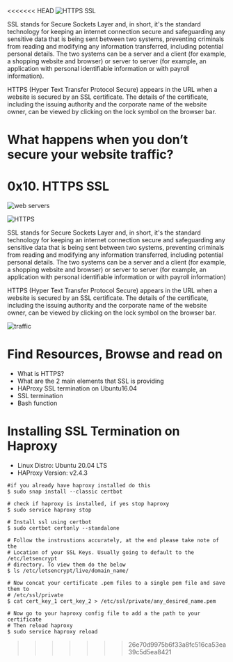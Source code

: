 <<<<<<< HEAD
![HTTPS SSL]()

SSL stands for Secure Sockets Layer and, in short, it's the standard technology for keeping an internet connection secure and safeguarding any sensitive data that is being sent between two systems, preventing criminals from reading and modifying any information transferred, including potential personal details. The two systems can be a server and a client (for example, a shopping website and browser) or server to server (for example, an application with personal identifiable information or with payroll information).  

HTTPS (Hyper Text Transfer Protocol Secure) appears in the URL when a website is secured by an SSL certificate. The details of the certificate, including the issuing authority and the corporate name of the website owner, can be viewed by clicking on the lock symbol on the browser bar.  

What happens when you don’t secure your website traffic?
=======
# 0x10. HTTPS SSL  

![web servers](https://s3.amazonaws.com/intranet-projects-files/holbertonschool-sysadmin_devops/276/FlhGPEK.png)  

![HTTPS](https://camo.githubusercontent.com/6f2755246f0bf6a9246f5b13d9853eda143395d116be5fe93f0fe576d07e2ce4/68747470733a2f2f7777772e782d636172742e636f6d2f696d672f383532372f687474705f746f5f68747470732d312e77656270)  

SSL stands for Secure Sockets Layer and, in short, it's the standard technology for keeping an internet connection secure and safeguarding any sensitive data that is being sent between two systems, preventing criminals from reading and modifying any information transferred, including potential personal details. The two systems can be a server and a client (for example, a shopping website and browser) or server to server (for example, an application with personal identifiable information or with payroll information)  

HTTPS (Hyper Text Transfer Protocol Secure) appears in the URL when a website is secured by an SSL certificate. The details of the certificate, including the issuing authority and the corporate name of the website owner, can be viewed by clicking on the lock symbol on the browser bar.  

![traffic](https://camo.githubusercontent.com/0668ed14a0930c94885381ea246b0b3b2e9bf836cf6068549d7bcff806802dc1/68747470733a2f2f73332e616d617a6f6e6177732e636f6d2f696e7472616e65742d70726f6a656374732d66696c65732f686f6c626572746f6e7363686f6f6c2d73797361646d696e5f6465766f70732f3237362f78436d4f4367772e676966)  

# Find Resources, Browse and read on   
- What is HTTPS?  
- What are the 2 main elements that SSL is providing  
- HAProxy SSL termination on Ubuntu16.04  
- SSL termination  
- Bash function  



# Installing SSL Termination on Haproxy  
- Linux Distro: Ubuntu 20.04 LTS
- HAProxy Version: v2.4.3  

```
#if you already have haproxy installed do this
$ sudo snap install --classic certbot

# check if haproxy is installed, if yes stop haproxy
$ sudo service haproxy stop

# Install ssl using certbot
$ sudo certbot certonly --standalone

# Follow the instrustions accurately, at the end please take note of the
# Location of your SSL Keys. Usually going to default to the /etc/letsencrypt
# directory. To view them do the below
$ ls /etc/letsencrypt/live/domain_name/

# Now concat your certificate .pem files to a single pem file and save them to
# /etc/ssl/private
$ cat cert_key_1 cert_key_2 > /etc/ssl/private/any_desired_name.pem

# Now go to your haproxy config file to add a the path to your certificate
# Then reload haproxy
$ sudo service haproxy reload
```

>>>>>>> 26e70d9975b6f33a8fc516ca53ea39c5d5ea8421
